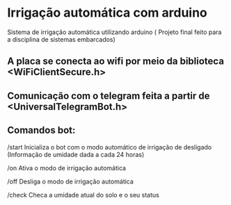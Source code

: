 # Irrigação automática com arduino

Sistema de irrigação automática utilizando arduino ( Projeto final feito para a disciplina de sistemas embarcados)


## A placa se conecta ao wifi por meio da biblioteca <WiFiClientSecure.h>

## Comunicação com o telegram feita a partir de <UniversalTelegramBot.h>

## Comandos bot:

/start Inicializa o bot com o modo automático de irrigação de desligado (Informação de umidade dada a cada 24 horas)

/on Ativa o modo de irrigação automática

/off Desliga o modo de irrigação automática

/check Checa a umidade atual do solo e o seu status


